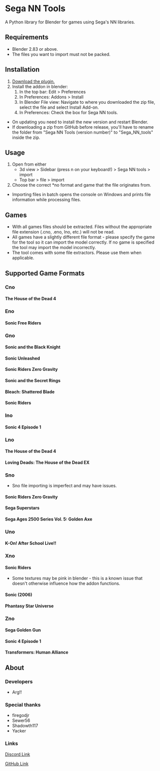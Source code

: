 # Sega NN Tools

A Python library for Blender for games using Sega's NN libraries.

## Requirements
 - Blender 2.83 or above.
 - The files you want to import must not be packed.

## Installation
 1. [Download the plugin.](https://github.com/Argx2121/Sega_NN_tools/releases)
 2. Install the addon in blender:
    1. In the top bar: Edit > Preferences
    2. In Preferences: Addons > Install
    3. In Blender File view: Navigate to where you downloaded the zip file, select the file and select Install Add-on.
    4. In Preferences: Check the box for Sega NN tools.
 - On updating you need to install the new version and restart Blender.
 - If downloading a zip from GitHub before release, you'll have to rename the folder from "Sega NN Tools (version number)" to "Sega_NN_tools" inside the zip.

## Usage
1. Open from either
   - 3d view > Sidebar (press n on your keyboard!) > Sega NN tools > import
   - Top bar > file > import 
2. Choose the correct *no format and game that the file originates from.
 - Importing files in batch opens the console on Windows and prints file information while processing files.

## Games
 - With all games files should be extracted. Files without the appropriate file extension (.cno, .eno, lno, etc.) will not be read.
 - All games have a slightly different file format - please specify the game for the tool so it can import the model correctly. If no game is specified the tool may import the model incorrectly.
 - The tool comes with some file extractors. Please use them when applicable. 

## Supported Game Formats

### Cno
#### The House of the Dead 4

### Eno
#### Sonic Free Riders

### Gno
#### Sonic and the Black Knight
#### Sonic Unleashed
#### Sonic Riders Zero Gravity
#### Sonic and the Secret Rings
#### Bleach: Shattered Blade
#### Sonic Riders

### Ino
#### Sonic 4 Episode 1

### Lno
#### The House of the Dead 4
#### Loving Deads: The House of the Dead EX

### Sno
 - Sno file importing is imperfect and may have issues.
#### Sonic Riders Zero Gravity
#### Sega Superstars
#### Sega Ages 2500 Series Vol. 5: Golden Axe

### Uno
#### K-On! After School Live!!

### Xno
#### Sonic Riders
 - Some textures may be pink in blender - this is a known issue that doesn't otherwise influence how the addon functions.
#### Sonic (2006)
#### Phantasy Star Universe

### Zno
#### Sega Golden Gun
#### Sonic 4 Episode 1
#### Transformers: Human Alliance

## About

### Developers
 - Arg!!
 
### Special thanks
 - firegodjr
 - Sewer56
 - Shadowth117
 - Yacker

### Links
[Discord Link](https://discord.gg/CURRBfq) 

[GitHub Link](https://github.com/Argx2121/Sega_NN_tools/)
